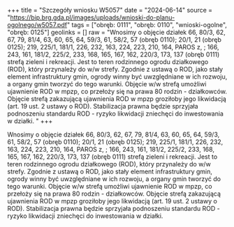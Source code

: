 +++
title = "Szczegóły wniosku W5057"
date = "2024-06-14"
source = "https://bip.brg.gda.pl/images/uploads/wnioski-do-planu-ogolnego/w5057.pdf"
tags = ["obręb: 0111", "obręb: 0110", "wnioski-ogolne", "obręb: 0125"]
geolinks = []
raw = "Wnosimy o objęcie działek 66, 80/3, 62, 67, 79, 81/4, 63, 60, 65, 64, 59/3, 61, 58/2, 57 (obręb 0110); 20/1, 21 (obręb 0125); 219, 225/1, 181/1, 226, 232, 163, 224, 223, 210, 164, PAROS z, ; 166, 243, 161, 181/2, 225/2, 233, 168, 165, 167, 162, 220/3, 173, 137 (obręb 0111) strefą zieleni i rekreacji. Jest to teren rodzinnego ogrodu działkowego (ROD), który przynależy do w/w strefy. Zgodnie z ustawą o ROD, jako stały element infrastruktury gmin, ogrody winny być uwzględniane w ich rozwoju, a organy gmin tworzyć do tego warunki. Objęcie w/w strefą umożliwi ujawnienie ROD w mpzp, co przełoży się na prawa 80 rodzin - działkowców. Objęcie strefą zakazującą ujawnienia ROD w mpzp groziłoby jego likwidacją (art. 19 ust. 2 ustawy o ROD). Stabilizacja prawna będzie sprzyjała podnoszeniu standardu ROD - ryzyko likwidacji zniechęci do inwestowania w działki. "
+++

Wnosimy o objęcie działek 66, 80/3, 62, 67, 79, 81/4, 63, 60, 65, 64, 59/3, 61, 58/2,
57 (obręb 0110); 20/1, 21 (obręb 0125); 219, 225/1, 181/1, 226, 232, 163, 224, 223, 210, 164,
PAROS
z,
; 166, 243, 161, 181/2, 225/2, 233, 168, 165, 167, 162, 220/3, 173, 137 (obręb 0111) strefą
zieleni i rekreacji. Jest to teren rodzinnego ogrodu działkowego (ROD), który przynależy do w/w
strefy. Zgodnie z ustawą o ROD, jako stały element infrastruktury gmin, ogrody winny być
uwzględniane w ich rozwoju, a organy gmin tworzyć do tego warunki. Objęcie w/w strefą
umożliwi ujawnienie ROD w mpzp, co przełoży się na prawa 80 rodzin - działkowców. Objęcie
strefą zakazującą ujawnienia ROD w mpzp groziłoby jego likwidacją (art. 19 ust. 2 ustawy o
ROD). Stabilizacja prawna będzie sprzyjała podnoszeniu standardu ROD - ryzyko likwidacji
zniechęci do inwestowania w działki.



